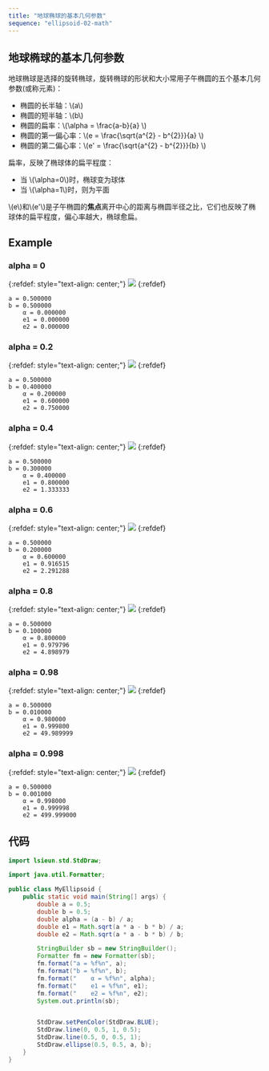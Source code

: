 ```yaml
---
title: "地球椭球的基本几何参数"
sequence: "ellipsoid-02-math"
---
```


## 地球椭球的基本几何参数

地球椭球是选择的旋转椭球，旋转椭球的形状和大小常用子午椭圆的五个基本几何参数(或称元素)：

<ul>
    <li>椭圆的长半轴：\(a\)</li>
    <li>椭圆的短半轴：\(b\)</li>
    <li>椭圆的扁率：\(\alpha = \frac{a-b}{a} \)</li>
    <li>椭圆的第一偏心率：\(e = \frac{\sqrt{a^{2} - b^{2}}}{a} \)</li>
    <li>椭圆的第二偏心率：\(e' = \frac{\sqrt{a^{2} - b^{2}}}{b} \)</li>
</ul>

扁率，反映了椭球体的扁平程度：

<ul>
    <li>当 \(\alpha=0\)时，椭球变为球体</li>
    <li>当 \(\alpha=1\)时，则为平面</li>
</ul>

<p>
\(e\)和\(e'\)是子午椭圆的<b>焦点</b>离开中心的距离与椭圆半径之比，它们也反映了椭球体的扁平程度，偏心率越大，椭球愈扁。
</p>

## Example

### alpha = 0

{:refdef: style="text-align: center;"}
![](/assets/images/gis/crs/ellipsoid-flattening-0.0.png)
{:refdef}

```text
a = 0.500000
b = 0.500000
    α = 0.000000
    e1 = 0.000000
    e2 = 0.000000
```

### alpha = 0.2

{:refdef: style="text-align: center;"}
![](/assets/images/gis/crs/ellipsoid-flattening-0.2.png)
{:refdef}

```text
a = 0.500000
b = 0.400000
    α = 0.200000
    e1 = 0.600000
    e2 = 0.750000
```

### alpha = 0.4

{:refdef: style="text-align: center;"}
![](/assets/images/gis/crs/ellipsoid-flattening-0.4.png)
{:refdef}

```text
a = 0.500000
b = 0.300000
    α = 0.400000
    e1 = 0.800000
    e2 = 1.333333
```

### alpha = 0.6

{:refdef: style="text-align: center;"}
![](/assets/images/gis/crs/ellipsoid-flattening-0.6.png)
{:refdef}

```text
a = 0.500000
b = 0.200000
    α = 0.600000
    e1 = 0.916515
    e2 = 2.291288
```

### alpha = 0.8

{:refdef: style="text-align: center;"}
![](/assets/images/gis/crs/ellipsoid-flattening-0.8.png)
{:refdef}

```text
a = 0.500000
b = 0.100000
    α = 0.800000
    e1 = 0.979796
    e2 = 4.898979
```

### alpha = 0.98

{:refdef: style="text-align: center;"}
![](/assets/images/gis/crs/ellipsoid-flattening-0.98.png)
{:refdef}

```text
a = 0.500000
b = 0.010000
    α = 0.980000
    e1 = 0.999800
    e2 = 49.989999
```

### alpha = 0.998

{:refdef: style="text-align: center;"}
![](/assets/images/gis/crs/ellipsoid-flattening-0.998.png)
{:refdef}

```text
a = 0.500000
b = 0.001000
    α = 0.998000
    e1 = 0.999998
    e2 = 499.999000
```


## 代码

```java
import lsieun.std.StdDraw;

import java.util.Formatter;

public class MyEllipsoid {
    public static void main(String[] args) {
        double a = 0.5;
        double b = 0.5;
        double alpha = (a - b) / a;
        double e1 = Math.sqrt(a * a - b * b) / a;
        double e2 = Math.sqrt(a * a - b * b) / b;

        StringBuilder sb = new StringBuilder();
        Formatter fm = new Formatter(sb);
        fm.format("a = %f%n", a);
        fm.format("b = %f%n", b);
        fm.format("    α = %f%n", alpha);
        fm.format("    e1 = %f%n", e1);
        fm.format("    e2 = %f%n", e2);
        System.out.println(sb);


        StdDraw.setPenColor(StdDraw.BLUE);
        StdDraw.line(0, 0.5, 1, 0.5);
        StdDraw.line(0.5, 0, 0.5, 1);
        StdDraw.ellipse(0.5, 0.5, a, b);
    }
}
```
